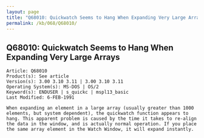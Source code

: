 ```yaml
---
layout: page
title: "Q68010: Quickwatch Seems to Hang When Expanding Very Large Arrays"
permalink: /kb/068/Q68010/
---
```


## Q68010: Quickwatch Seems to Hang When Expanding Very Large Arrays

	Article: Q68010
	Product(s): See article
	Version(s): 3.00 3.10 3.11 | 3.00 3.10 3.11
	Operating System(s): MS-DOS | OS/2
	Keyword(s): ENDUSER | s_quickc | mspl13_basic
	Last Modified: 6-FEB-1991
	
	When expanding an element in a large array (usually greater than 1000
	elements, but system dependent), the quickwatch function appears to
	hang. This apparent problem is caused by the time it takes to re-align
	the data in the window, and is actually normal operation. If you place
	the same array element in the Watch Window, it will expand instantly.
